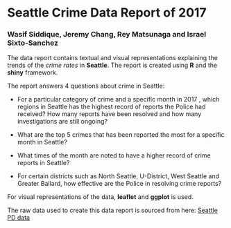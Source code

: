# Seattle Crime Data Report of 2017

### Wasif Siddique, Jeremy Chang, Rey Matsunaga and Israel Sixto-Sanchez

The data report contains textual and visual representations explaining the trends of the _crime rates_ in **Seattle**. The report is created using **R** and the **shiny** framework. 

The report answers 4 questions about crime in Seattle:

* For a particular category of crime and a specific month in 2017 , which regions in Seattle has the highest record of reports the Police had received? How many reports have been resolved and how many investigations are still ongoing?

* What are the top 5 crimes that has been reported the most for a specific month in Seattle?

* What times of the month are noted to have a higher record of crime reports in Seattle?

* For certain districts such as North Seattle, U-District, West Seattle and Greater Ballard, how effective are the Police in resolving crime reports?

For visual representations of the data, **leaflet** and **ggplot** is used.

The raw data used to create this data report is sourced from here: 
[Seattle PD data](https://data.seattle.gov/Public-Safety/Seattle-Police-Department-Police-Report-Incident/7ais-f98f)